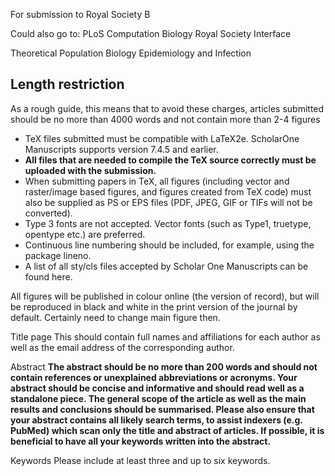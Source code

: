 For submission to Royal Society B

Could also go to:
PLoS Computation Biology
Royal Society Interface

Theoretical Population Biology
Epidemiology and Infection


## Length restriction
As a rough guide, this means that to avoid these charges, articles submitted should be no more than 4000 words and not contain more than 2-4 figures



* TeX files submitted must be compatible with LaTeX2e. ScholarOne Manuscripts supports version 7.4.5 and earlier.
* **All files that are needed to compile the TeX source correctly must be uploaded with the submission.**
* When submitting papers in TeX, all figures (including vector and raster/image based figures, and figures created from TeX code) must also be supplied as PS or EPS files (PDF, JPEG, GIF or TIFs will not be converted).
* Type 3 fonts are not accepted. Vector fonts (such as Type1, truetype, opentype etc.) are preferred.
* Continuous line numbering should be included, for example, using the package lineno.
* A list of all sty/cls files accepted by Scholar One Manuscripts can be found here.
 


All figures will be published in colour online (the version of record), but will be reproduced in black and white in the print version of the journal by default.
Certainly need to change main figure then.  



Title page
This should contain full names and affiliations for each author as well as the email address of the corresponding author.
 

Abstract
**The abstract should be no more than 200 words and should not contain references or unexplained abbreviations or acronyms. Your abstract should be concise and informative and should read well as a standalone piece. The general scope of the article as well as the main results and conclusions should be summarised. Please also ensure that your abstract contains all likely search terms, to assist indexers (e.g. PubMed) which scan only the title and abstract of articles. If possible, it is beneficial to have all your keywords written into the abstract.**
 

Keywords
Please include at least three and up to six keywords.




